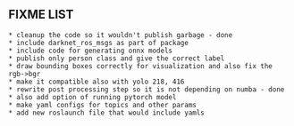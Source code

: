 ## FIXME LIST
    * cleanup the code so it wouldn't publish garbage - done
    * include darknet_ros_msgs as part of package
    * include code for generating onnx models
    * publish only person class and give the correct label
    * draw bounding boxes correctly for visualization and also fix the rgb->bgr
    * make it compatible also with yolo 218, 416
    * rewrite post processing step so it is not depending on numba - done
    * also add option of running pytorch model
    * make yaml configs for topics and other params
    * add new roslaunch file that would include yamls
